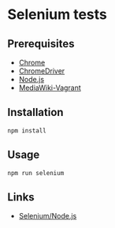 # Selenium tests

## Prerequisites

- [Chrome](https://www.google.com/chrome/)
- [ChromeDriver](https://sites.google.com/a/chromium.org/chromedriver/)
- [Node.js](https://nodejs.org/en/)
- [MediaWiki-Vagrant](https://www.mediawiki.org/wiki/MediaWiki-Vagrant)

## Installation

    npm install

## Usage

    npm run selenium

## Links

- [Selenium/Node.js](https://www.mediawiki.org/wiki/Selenium/Node.js)
